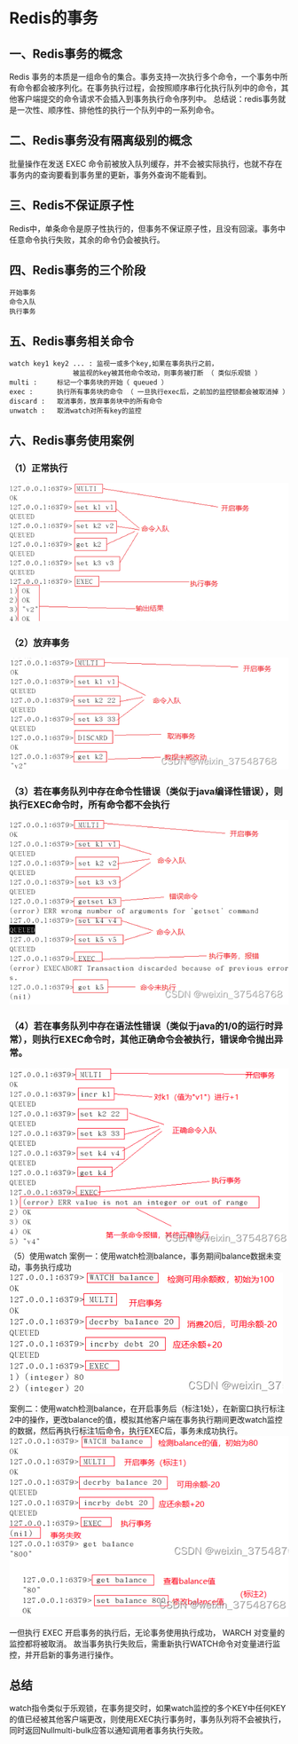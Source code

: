 # Redis的事务

## 一、Redis事务的概念

Redis 事务的本质是一组命令的集合。事务支持一次执行多个命令，一个事务中所有命令都会被序列化。在事务执行过程，会按照顺序串行化执行队列中的命令，其他客户端提交的命令请求不会插入到事务执行命令序列中。
总结说：redis事务就是一次性、顺序性、排他性的执行一个队列中的一系列命令。

## 二、Redis事务没有隔离级别的概念

批量操作在发送 EXEC 命令前被放入队列缓存，并不会被实际执行，也就不存在事务内的查询要看到事务里的更新，事务外查询不能看到。

## 三、Redis不保证原子性

Redis中，单条命令是原子性执行的，但事务不保证原子性，且没有回滚。事务中任意命令执行失败，其余的命令仍会被执行。

## 四、Redis事务的三个阶段

    开始事务
    命令入队
    执行事务

## 五、Redis事务相关命令

```
watch key1 key2 ... : 监视一或多个key,如果在事务执行之前，
				被监视的key被其他命令改动，则事务被打断 （ 类似乐观锁 ）
multi : 	标记一个事务块的开始（ queued ）
exec : 		执行所有事务块的命令 （ 一旦执行exec后，之前加的监控锁都会被取消掉 ）　
discard : 	取消事务，放弃事务块中的所有命令
unwatch :	取消watch对所有key的监控
```

## 六、Redis事务使用案例

### （1）正常执行

 ![image-20220906092537002](pictures/13.Redis的事务.assets/image-20220906092537002.png)

### （2）放弃事务

 ![image-20220906092600964](pictures/13.Redis的事务.assets/image-20220906092600964.png)

### （3）若在事务队列中存在命令性错误（类似于java编译性错误），则执行EXEC命令时，所有命令都不会执行

 ![image-20220906092629844](pictures/13.Redis的事务.assets/image-20220906092629844.png)

### （4）若在事务队列中存在语法性错误（类似于java的1/0的运行时异常），则执行EXEC命令时，其他正确命令会被执行，错误命令抛出异常。

 ![image-20220906092646998](pictures/13.Redis的事务.assets/image-20220906092646998.png)（5）使用watch
案例一：使用watch检测balance，事务期间balance数据未变动，事务执行成功
 ![image-20220906092706749](pictures/13.Redis的事务.assets/image-20220906092706749.png)

案例二：使用watch检测balance，在开启事务后（标注1处），在新窗口执行标注2中的操作，更改balance的值，模拟其他客户端在事务执行期间更改watch监控的数据，然后再执行标注1后命令，执行EXEC后，事务未成功执行。
 ![image-20220906092727818](pictures/13.Redis的事务.assets/image-20220906092727818.png)

一但执行 EXEC 开启事务的执行后，无论事务使用执行成功， WARCH 对变量的监控都将被取消。
故当事务执行失败后，需重新执行WATCH命令对变量进行监控，并开启新的事务进行操作。

## 总结

watch指令类似于乐观锁，在事务提交时，如果watch监控的多个KEY中任何KEY的值已经被其他客户端更改，则使用EXEC执行事务时，事务队列将不会被执行，同时返回Nullmulti-bulk应答以通知调用者事务执行失败。